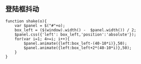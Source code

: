 登陆框抖动
-

	function shake(o){
	    var $panel = $("#"+o);
	    box_left = ($(window).width() -  $panel.width()) / 2;
	    $panel.css({'left': box_left,'position':'absolute'});
	    for(var i=1; 4>=i; i++){
	        $panel.animate({left:box_left-(40-10*i)},50);
	        $panel.animate({left:box_left+2*(40-10*i)},50);
	    }
	}